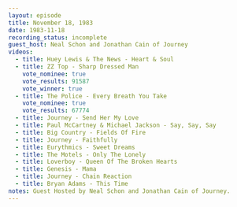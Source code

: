 ```yaml
---
layout: episode
title: November 18, 1983
date: 1983-11-18
recording_status: incomplete
guest_host: Neal Schon and Jonathan Cain of Journey
videos:
  - title: Huey Lewis & The News - Heart & Soul
  - title: ZZ Top - Sharp Dressed Man
    vote_nominee: true
    vote_results: 91587 
    vote_winner: true
  - title: The Police - Every Breath You Take
    vote_nominee: true
    vote_results: 67774
  - title: Journey - Send Her My Love
  - title: Paul McCartney & Michael Jackson - Say, Say, Say
  - title: Big Country - Fields Of Fire
  - title: Journey - Faithfully
  - title: Eurythmics - Sweet Dreams
  - title: The Motels - Only The Lonely
  - title: Loverboy - Queen Of The Broken Hearts
  - title: Genesis - Mama
  - title: Journey - Chain Reaction
  - title: Bryan Adams - This Time
notes: Guest Hosted by Neal Schon and Jonathan Cain of Journey.
---
```


